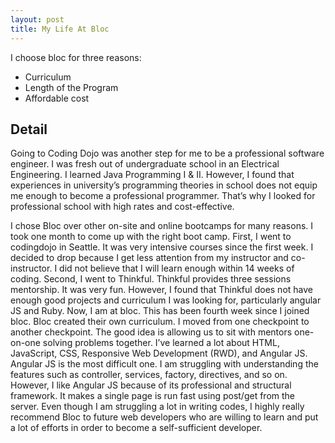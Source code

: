```yaml
---
layout: post
title: My Life At Bloc
---
```


I choose bloc for three reasons:


* Curriculum
* Length of the Program
* Affordable cost

## Detail


Going to Coding Dojo was  another step for me to be a professional software engineer. I was fresh out of undergraduate school in an Electrical Engineering. I learned Java Programming I & II. However, I found that experiences in university’s programming theories in school does not equip me enough to become a professional programmer. That’s why I looked for professional school with high rates and cost-effective.


 
 I chose Bloc over other on-site and online bootcamps for many reasons. I took one month to come up with the right boot camp. First, I went to codingdojo in Seattle. It was very intensive courses since the first week. I decided to drop because I get less attention from my instructor and co-instructor. I did not believe that I will learn enough within 14 weeks of coding. Second, I went to Thinkful. Thinkful provides three sessions mentorship. It was very fun. However, I found that Thinkful does not have enough good projects and curriculum I was looking for, particularly angular JS and Ruby. 
Now, I am at bloc. This has been fourth week since I joined bloc. Bloc created their own curriculum. I moved from one checkpoint to another checkpoint. The good idea is allowing us to sit with mentors one-on-one solving problems together. I’ve learned a lot about HTML, JavaScript, CSS, Responsive Web Development (RWD), and Angular JS. Angular JS is the most difficult one. I am struggling with understanding the features such as controller, services, factory, directives, and so on. However, I like Angular JS because of its professional and structural framework. It makes a single page is run fast using post/get from the server. Even though I am struggling a lot in writing codes, I highly really recommend Bloc to future web developers who are willing to learn and put a lot of efforts in order to become a self-sufficient developer. 
